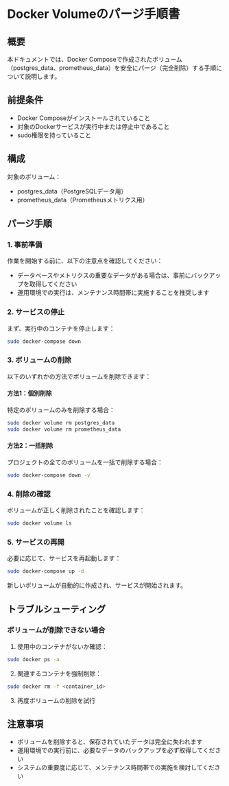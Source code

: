 # Docker Volumeのパージ手順書

## 概要
本ドキュメントでは、Docker Composeで作成されたボリューム（postgres_data、prometheus_data）を安全にパージ（完全削除）する手順について説明します。

## 前提条件
- Docker Composeがインストールされていること
- 対象のDockerサービスが実行中または停止中であること
- sudo権限を持っていること

## 構成
対象のボリューム：
- postgres_data（PostgreSQLデータ用）
- prometheus_data（Prometheusメトリクス用）

## パージ手順

### 1. 事前準備
作業を開始する前に、以下の注意点を確認してください：
- データベースやメトリクスの重要なデータがある場合は、事前にバックアップを取得してください
- 運用環境での実行は、メンテナンス時間帯に実施することを推奨します

### 2. サービスの停止
まず、実行中のコンテナを停止します：
```bash
sudo docker-compose down
```

### 3. ボリュームの削除
以下のいずれかの方法でボリュームを削除できます：

#### 方法1：個別削除
特定のボリュームのみを削除する場合：
```bash
sudo docker volume rm postgres_data
sudo docker volume rm prometheus_data
```

#### 方法2：一括削除
プロジェクトの全てのボリュームを一括で削除する場合：
```bash
sudo docker-compose down -v
```

### 4. 削除の確認
ボリュームが正しく削除されたことを確認します：
```bash
sudo docker volume ls
```

### 5. サービスの再開
必要に応じて、サービスを再起動します：
```bash
sudo docker-compose up -d
```
新しいボリュームが自動的に作成され、サービスが開始されます。

## トラブルシューティング

### ボリュームが削除できない場合
1. 使用中のコンテナがないか確認：
```bash
sudo docker ps -a
```

2. 関連するコンテナを強制削除：
```bash
sudo docker rm -f <container_id>
```

3. 再度ボリュームの削除を試行

## 注意事項
- ボリュームを削除すると、保存されていたデータは完全に失われます
- 運用環境での実行前に、必要なデータのバックアップを必ず取得してください
- システムの重要度に応じて、メンテナンス時間帯での実施を検討してください
